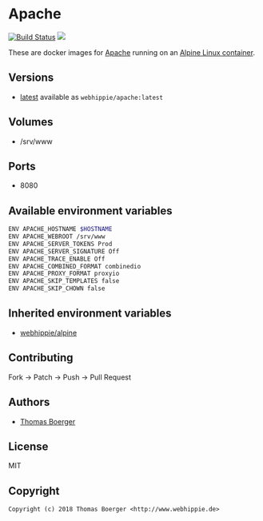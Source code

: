 # Apache

[![Build Status](https://cloud.drone.io/api/badges/dockhippie/apache/status.svg)](https://cloud.drone.io/dockhippie/apache)
[![](https://images.microbadger.com/badges/image/webhippie/apache.svg)](https://microbadger.com/images/webhippie/apache "Get your own image badge on microbadger.com")

These are docker images for [Apache](https://httpd.apache.org/) running on an [Alpine Linux container](https://registry.hub.docker.com/u/webhippie/alpine/).


## Versions

* [latest](./latest) available as `webhippie/apache:latest`


## Volumes

* /srv/www


## Ports

* 8080


## Available environment variables

```bash
ENV APACHE_HOSTNAME $HOSTNAME
ENV APACHE_WEBROOT /srv/www
ENV APACHE_SERVER_TOKENS Prod
ENV APACHE_SERVER_SIGNATURE Off
ENV APACHE_TRACE_ENABLE Off
ENV APACHE_COMBINED_FORMAT combinedio
ENV APACHE_PROXY_FORMAT proxyio
ENV APACHE_SKIP_TEMPLATES false
ENV APACHE_SKIP_CHOWN false
```


## Inherited environment variables

* [webhippie/alpine](https://github.com/dockhippie/alpine#available-environment-variables)


## Contributing

Fork -> Patch -> Push -> Pull Request


## Authors

* [Thomas Boerger](https://github.com/tboerger)


## License

MIT


## Copyright

```
Copyright (c) 2018 Thomas Boerger <http://www.webhippie.de>
```

